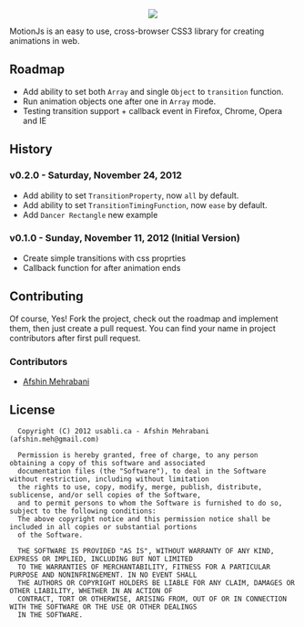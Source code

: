 <p align="center"><img src="http://www.usabli.ca/motionjs_200.png"></p>  
MotionJs is an easy to use, cross-browser CSS3 library for creating animations in web.

## Roadmap
- Add ability to set both `Array` and single `Object` to `transition` function.
- Run animation objects one after one in `Array` mode.
- Testing transition support + callback event in Firefox, Chrome, Opera and IE

## History

### v0.2.0 - Saturday, November 24, 2012
- Add ability to set `TransitionProperty`, now `all` by default.
- Add ability to set `TransitionTimingFunction`, now `ease` by default.
- Add `Dancer Rectangle` new example

### v0.1.0 - Sunday, November 11, 2012 (Initial Version)
- Create simple transitions with css proprties
- Callback function for after animation ends

## Contributing

Of course, Yes! Fork the project, check out the roadmap and implement them, then just create a pull request. You can find your name in project contributors after first pull request.

### Contributors
- [Afshin Mehrabani](http://afshinm.name)

## License
      Copyright (C) 2012 usabli.ca - Afshin Mehrabani (afshin.meh@gmail.com)
      
      Permission is hereby granted, free of charge, to any person obtaining a copy of this software and associated 
      documentation files (the "Software"), to deal in the Software without restriction, including without limitation 
      the rights to use, copy, modify, merge, publish, distribute, sublicense, and/or sell copies of the Software, 
      and to permit persons to whom the Software is furnished to do so, subject to the following conditions:
      The above copyright notice and this permission notice shall be included in all copies or substantial portions 
      of the Software.
      
      THE SOFTWARE IS PROVIDED "AS IS", WITHOUT WARRANTY OF ANY KIND, EXPRESS OR IMPLIED, INCLUDING BUT NOT LIMITED 
      TO THE WARRANTIES OF MERCHANTABILITY, FITNESS FOR A PARTICULAR PURPOSE AND NONINFRINGEMENT. IN NO EVENT SHALL 
      THE AUTHORS OR COPYRIGHT HOLDERS BE LIABLE FOR ANY CLAIM, DAMAGES OR OTHER LIABILITY, WHETHER IN AN ACTION OF 
      CONTRACT, TORT OR OTHERWISE, ARISING FROM, OUT OF OR IN CONNECTION WITH THE SOFTWARE OR THE USE OR OTHER DEALINGS 
      IN THE SOFTWARE.

